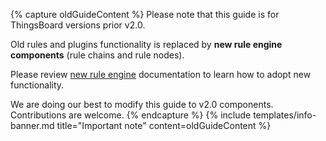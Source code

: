 {% capture oldGuideContent %}
Please note that this guide is for ThingsBoard versions prior v2.0.

Old rules and plugins functionality is replaced by **new rule engine components** (rule chains and rule nodes).

Please review [new rule engine](/docs/user-guide/rule-engine-2-0/re-getting-started/) documentation to learn how to adopt new functionality.

We are doing our best to modify this guide to v2.0 components. Contributions are welcome.
{% endcapture %}
{% include templates/info-banner.md title="Important note" content=oldGuideContent %}
